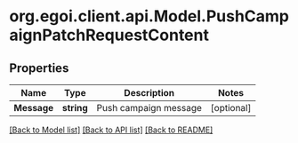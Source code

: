 # org.egoi.client.api.Model.PushCampaignPatchRequestContent
## Properties

Name | Type | Description | Notes
------------ | ------------- | ------------- | -------------
**Message** | **string** | Push campaign message | [optional] 

[[Back to Model list]](../README.md#documentation-for-models) [[Back to API list]](../README.md#documentation-for-api-endpoints) [[Back to README]](../README.md)

